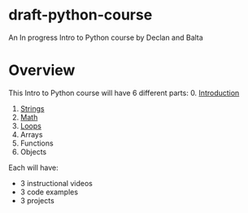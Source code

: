 # draft-python-course
An In progress Intro to Python course by Declan and Balta

# Overview

This Intro to Python course will have 6 different parts:
0. [Introduction](https://github.com/skyrockprojects/draft-python-course/blob/master/0-introduction/overview.md)
1. [Strings](https://github.com/skyrockprojects/draft-python-course/blob/master/1-strings/overview.md)
2. [Math](https://github.com/skyrockprojects/draft-python-course/blob/master/2-math/overview.md)
3. [Loops](https://github.com/skyrockprojects/draft-python-course/blob/master/3-loops/overview.md)
4. Arrays
5. Functions
6. Objects

Each will have:
* 3 instructional videos
* 3 code examples
* 3 projects